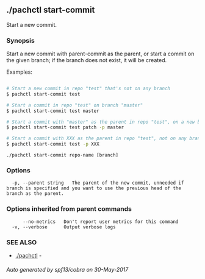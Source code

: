 ## ./pachctl start-commit

Start a new commit.

### Synopsis


Start a new commit with parent-commit as the parent, or start a commit on the given branch; if the branch does not exist, it will be created.

Examples:

```sh

# Start a new commit in repo "test" that's not on any branch
$ pachctl start-commit test

# Start a commit in repo "test" on branch "master"
$ pachctl start-commit test master

# Start a commit with "master" as the parent in repo "test", on a new branch "patch"; essentially a fork.
$ pachctl start-commit test patch -p master

# Start a commit with XXX as the parent in repo "test", not on any branch
$ pachctl start-commit test -p XXX

```

```
./pachctl start-commit repo-name [branch]
```

### Options

```
  -p, --parent string   The parent of the new commit, unneeded if branch is specified and you want to use the previous head of the branch as the parent.
```

### Options inherited from parent commands

```
      --no-metrics   Don't report user metrics for this command
  -v, --verbose      Output verbose logs
```

### SEE ALSO
* [./pachctl](./pachctl.md)	 - 

###### Auto generated by spf13/cobra on 30-May-2017
